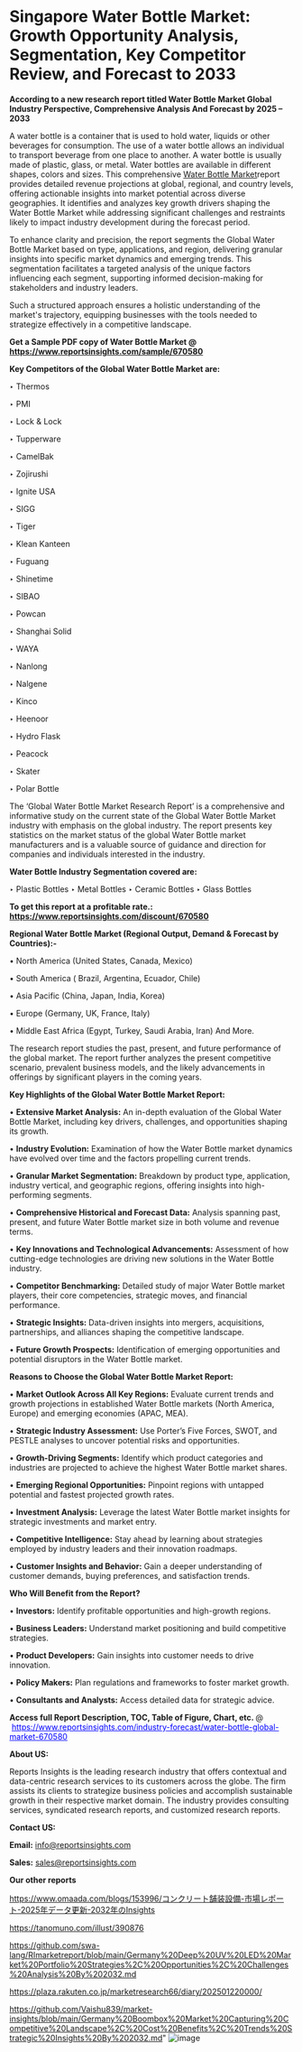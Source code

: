 # Singapore Water Bottle Market: Growth Opportunity Analysis, Segmentation, Key Competitor Review, and Forecast to 2033

<strong>According to a new research report titled Water Bottle Market Global Industry Perspective, Comprehensive Analysis And Forecast by 2025 – 2033</strong>

A water bottle is a container that is used to hold water, liquids or other beverages for consumption. The use of a water bottle allows an individual to transport beverage from one place to another. A water bottle is usually made of plastic, glass, or metal. Water bottles are available in different shapes, colors and sizes. This comprehensive <a href=https://www.reportsinsights.com/sample/670580>Water Bottle Market</a>report provides detailed revenue projections at global, regional, and country levels, offering actionable insights into market potential across diverse geographies. It identifies and analyzes key growth drivers shaping the Water Bottle Market while addressing significant challenges and restraints likely to impact industry development during the forecast period.

To enhance clarity and precision, the report segments the Global Water Bottle Market based on type, applications, and region, delivering granular insights into specific market dynamics and emerging trends. This segmentation facilitates a targeted analysis of the unique factors influencing each segment, supporting informed decision-making for stakeholders and industry leaders.

Such a structured approach ensures a holistic understanding of the market's trajectory, equipping businesses with the tools needed to strategize effectively in a competitive landscape.

<strong>Get a Sample PDF copy of Water Bottle Market </strong><strong>@<a href=https://www.reportsinsights.com/sample/670580 style=color:#0000ff;> https://www.reportsinsights.com/sample/670580</a></strong></font>

<strong>Key Competitors of the Global Water Bottle Market are:</strong>

‣ Thermos

‣ PMI

‣ Lock & Lock

‣ Tupperware

‣ CamelBak

‣ Zojirushi

‣ Ignite USA

‣ SIGG

‣ Tiger

‣ Klean Kanteen

‣ Fuguang

‣ Shinetime

‣ SIBAO

‣ Powcan

‣ Shanghai Solid

‣ WAYA

‣ Nanlong

‣ Nalgene

‣ Kinco

‣ Heenoor

‣ Hydro Flask

‣ Peacock

‣ Skater

‣ Polar Bottle

The ‘Global Water Bottle Market Research Report’ is a comprehensive and informative study on the current state of the Global Water Bottle Market industry with emphasis on the global industry. The report presents key statistics on the market status of the global Water Bottle market manufacturers and is a valuable source of guidance and direction for companies and individuals interested in the industry.

<strong>Water Bottle Industry Segmentation covered are:</strong>

‣ Plastic Bottles
‣ Metal Bottles
‣ Ceramic Bottles
‣ Glass Bottles

<strong>To get this report at a profitable rate.: <a href=https://www.reportsinsights.com/discount/670580 style=color:#0000ff;>https://www.reportsinsights.com/discount/670580</a></strong></font>

<strong>Regional Water Bottle Market (Regional Output, Demand &amp; Forecast by Countries):-</strong>

• North America (United States, Canada, Mexico)

• South America ( Brazil, Argentina, Ecuador, Chile)

• Asia Pacific (China, Japan, India, Korea)

• Europe (Germany, UK, France, Italy)

• Middle East Africa (Egypt, Turkey, Saudi Arabia, Iran) And More.

The research report studies the past, present, and future performance of the global market. The report further analyzes the present competitive scenario, prevalent business models, and the likely advancements in offerings by significant players in the coming years.

<strong>Key Highlights of the Global Water Bottle Market Report:</strong>

• <strong>Extensive Market Analysis:</strong> An in-depth evaluation of the Global Water Bottle Market, including key drivers, challenges, and opportunities shaping its growth.

• <strong>Industry Evolution:</strong> Examination of how the Water Bottle market dynamics have evolved over time and the factors propelling current trends.

• <strong>Granular Market Segmentation:</strong> Breakdown by product type, application, industry vertical, and geographic regions, offering insights into high-performing segments.

• <strong>Comprehensive Historical and Forecast Data:</strong> Analysis spanning past, present, and future Water Bottle market size in both volume and revenue terms.

• <strong>Key Innovations and Technological Advancements:</strong> Assessment of how cutting-edge technologies are driving new solutions in the Water Bottle industry.

• <strong>Competitor Benchmarking:</strong> Detailed study of major Water Bottle market players, their core competencies, strategic moves, and financial performance.

• <strong>Strategic Insights:</strong> Data-driven insights into mergers, acquisitions, partnerships, and alliances shaping the competitive landscape.

• <strong>Future Growth Prospects:</strong> Identification of emerging opportunities and potential disruptors in the Water Bottle market.

<strong>Reasons to Choose the Global Water Bottle Market Report:</strong>

• <strong>Market Outlook Across All Key Regions:</strong> Evaluate current trends and growth projections in established Water Bottle markets (North America, Europe) and emerging economies (APAC, MEA).

• <strong>Strategic Industry Assessment:</strong> Use Porter’s Five Forces, SWOT, and PESTLE analyses to uncover potential risks and opportunities.

• <strong>Growth-Driving Segments:</strong> Identify which product categories and industries are projected to achieve the highest Water Bottle market shares.

• <strong>Emerging Regional Opportunities:</strong> Pinpoint regions with untapped potential and fastest projected growth rates.

• <strong>Investment Analysis:</strong> Leverage the latest Water Bottle market insights for strategic investments and market entry.

• <strong>Competitive Intelligence:</strong> Stay ahead by learning about strategies employed by industry leaders and their innovation roadmaps.

• <strong>Customer Insights and Behavior:</strong> Gain a deeper understanding of customer demands, buying preferences, and satisfaction trends.

<strong>Who Will Benefit from the Report?</strong>

• <strong>Investors:</strong> Identify profitable opportunities and high-growth regions.

• <strong>Business Leaders:</strong> Understand market positioning and build competitive strategies.

• <strong>Product Developers:</strong> Gain insights into customer needs to drive innovation.

• <strong>Policy Makers:</strong> Plan regulations and frameworks to foster market growth.

• <strong>Consultants and Analysts:</strong> Access detailed data for strategic advice.
</ul>
<strong>Access full Report Description, TOC, Table of Figure, Chart, etc. </strong>@  <a href=https://www.reportsinsights.com/industry-forecast/water-bottle-global-market-670580 style=color:#0000ff;>https://www.reportsinsights.com/industry-forecast/water-bottle-global-market-670580</a></font>

<strong><strong>About US</strong>:</strong>

Reports Insights is the leading research industry that offers contextual and data-centric research services to its customers across the globe. The firm assists its clients to strategize business policies and accomplish sustainable growth in their respective market domain. The industry provides consulting services, syndicated research reports, and customized research reports.

<strong>Contact US:</strong>

<p class=""""><b>Email:</b> <a href=mailto:info@reportsinsights.com>info@reportsinsights.com</a></p>
<p class=""""><b>Sales:</b> <a href=mailto:sales@reportsinsights.com>sales@reportsinsights.com</a></p>

<strong>Our other reports</strong>

<a href=https://www.omaada.com/blogs/153996/コンクリート舗装設備-市場レポート-2025年データ更新-2032年のInsights>https://www.omaada.com/blogs/153996/コンクリート舗装設備-市場レポート-2025年データ更新-2032年のInsights</a>

<a href=https://tanomuno.com/illust/390876>https://tanomuno.com/illust/390876</a>

<a href=https://github.com/swa-lang/RImarketreport/blob/main/Germany%20Deep%20UV%20LED%20Market%20Portfolio%20Strategies%2C%20Opportunities%2C%20Challenges%20Analysis%20By%202032.md>https://github.com/swa-lang/RImarketreport/blob/main/Germany%20Deep%20UV%20LED%20Market%20Portfolio%20Strategies%2C%20Opportunities%2C%20Challenges%20Analysis%20By%202032.md</a>

<a href=https://plaza.rakuten.co.jp/marketresearch66/diary/202501220000/>https://plaza.rakuten.co.jp/marketresearch66/diary/202501220000/</a>

<a href=https://github.com/Vaishu839/market-insights/blob/main/Germany%20Boombox%20Market%20Capturing%20Competitive%20Landscape%2C%20Cost%20Benefits%2C%20Trends%20Strategic%20Insights%20By%202032.md>https://github.com/Vaishu839/market-insights/blob/main/Germany%20Boombox%20Market%20Capturing%20Competitive%20Landscape%2C%20Cost%20Benefits%2C%20Trends%20Strategic%20Insights%20By%202032.md</a>"
![image](https://github.com/user-attachments/assets/68d523b0-7a1a-4da1-8a12-e6e8dfa5be7b)
